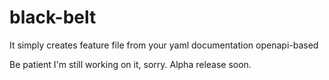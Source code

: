 # black-belt
It simply creates feature file from your yaml documentation openapi-based

Be patient I'm still working on it, sorry. 
Alpha release soon.
